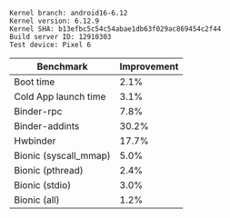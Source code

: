 ```
Kernel branch: android16-6.12
Kernel version: 6.12.9
Kernel SHA: b13efbc5c54c54abae1db63f029ac869454c2f44
Build server ID: 12910303
Test device: Pixel 6
```

| Benchmark | Improvement |
|---|---|
| Boot time | 2.1% |
| Cold App launch time | 3.1% |
| Binder-rpc | 7.8% |
| Binder-addints | 30.2% |
| Hwbinder | 17.7% |
| Bionic (syscall_mmap) | 5.0% |
| Bionic (pthread) | 2.4% |
| Bionic (stdio) | 3.0% |
| Bionic (all) | 1.2% |
